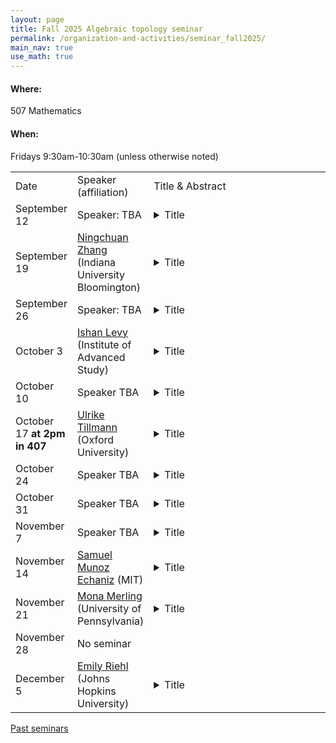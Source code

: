 ```yaml
---
layout: page
title: Fall 2025 Algebraic topology seminar
permalink: /organization-and-activities/seminar_fall2025/
main_nav: true
use_math: true
---
```

<h4>Where:</h4> 507 Mathematics
<h4>When:</h4> Fridays 9:30am-10:30am (unless otherwise noted)

<table>
<tr><td>Date</td> 
	<td>Speaker (affiliation)</td>
	<td style="width:60%">Title & Abstract</td>
	</tr>
<tr><td>September 12</td>
	<td>Speaker: TBA</td>
	<td><details> 
	<summary>Title</summary>
	<p class="abstract"><i>Abstract:</i> </p>
	</details></td>
	</tr>
<tr><td>September 19</td>
	<td><a href="https://sites.google.com/view/ningchuan-zhang">Ningchuan Zhang</a> (Indiana University Bloomington) </td>
	<td><details> 
	<summary>Title</summary>
	<p class="abstract"><i>Abstract:</i> </p>
	</details></td>
	</tr>
<tr><td>September 26</td>
	<td>Speaker: TBA </td>
	<td><details> 
	<summary>Title</summary>
	<p class="abstract"><i>Abstract:</i> </p>
	</details></td>
	</tr>
<tr><td>October 3</td>
	<td><a href="https://ishanina.github.io/">Ishan Levy</a> (Institute of Advanced Study)</td>
	<td><details> 
	<summary>Title</summary>
	<p class="abstract"><i>Abstract:</i>  </p>
	</details></td>
	</tr>
<tr><td>October 10</td>
	<td>Speaker TBA </td>
	<td><details> 
	<summary>Title</summary>
	<p class="abstract"><i>Abstract:</i> </p>
	</details></td>
	</tr>
<tr><td>October 17 <strong>at 2pm in 407</strong></td>
	<td><a href="https://people.maths.ox.ac.uk/tillmann/">Ulrike Tillmann</a> (Oxford University) </td>
	<td><details> 
	<summary>Title</summary>
	<p class="abstract"><i>Abstract:</i> </p>
	</details></td>
	</tr>
<tr><td>October 24</td>
	<td>Speaker TBA </td>
	<td><details> 
	<summary>Title</summary>
	<p class="abstract"><i>Abstract:</i> </p>
	</details></td>
	</tr>
<tr><td>October 31</td>
	<td>Speaker TBA </td>
	<td><details> 
	<summary>Title</summary>
	<p class="abstract"><i>Abstract:</i> </p>
	</details></td>
	</tr>
<tr><td>November 7</td>
	<td>Speaker TBA </td>
	<td><details> 
	<summary>Title</summary>
	<p class="abstract"><i>Abstract:</i> </p>
	</details></td>
	</tr>
<tr><td>November 14</td>
	<td><a href="https://sites.google.com/view/samuel-munoz-echaniz/about-me">Samuel Munoz Echaniz</a> (MIT) </td>
	<td><details> 
	<summary>Title</summary>
	<p class="abstract"><i>Abstract:</i> </p>
	</details></td>
	</tr>
<tr><td>November 21</td>
	<td><a href="https://www2.math.upenn.edu/~mmerling/">Mona Merling</a> (University of Pennsylvania) </td>
	<td><details> 
	<summary>Title</summary>
	<p class="abstract"><i>Abstract:</i> </p>
	</details></td>
	</tr>
<tr><td>November 28</td>
	<td>No seminar </td>
	<td></td>
	</tr>
<tr><td>December 5</td>
	<td><a href="https://emilyriehl.github.io/">Emily Riehl</a> (Johns Hopkins University) </td>
	<td><details> 
	<summary>Title</summary>
	<p class="abstract"><i>Abstract:</i> </p>
	</details></td>
	</tr>
</table>

<a href="https://allenyuan.me/columbia-algebraic-topology-seminar/">Past seminars</a>
